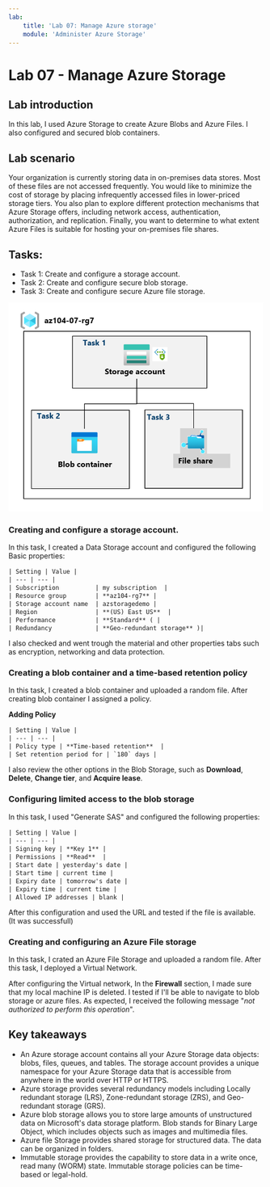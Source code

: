 ```yaml
---
lab:
    title: 'Lab 07: Manage Azure storage'
    module: 'Administer Azure Storage'
---
```


# Lab 07 - Manage Azure Storage

## Lab introduction

In this lab, I used Azure Storage to create Azure Blobs and Azure Files. I also configured and secured blob containers.
## Lab scenario

Your organization is currently storing data in on-premises data stores. Most of these files are not accessed frequently. You would like to minimize the cost of storage by placing infrequently accessed files in lower-priced storage tiers. You also plan to explore different protection mechanisms that Azure Storage offers, including network access, authentication, authorization, and replication. Finally, you want to determine to what extent Azure Files is suitable for hosting your on-premises file shares.

## Tasks:

+ Task 1: Create and configure a storage account.
+ Task 2: Create and configure secure blob storage.
+ Task 3: Create and configure secure Azure file storage.

![Data Storage Architecture.](../AdminLabs/Media/az104-lab07-architecture.png)


### Creating and configure a storage account.

In this task, I created a Data Storage account and configured the following Basic properties:

    | Setting | Value |
    | --- | --- |
    | Subscription          | my subscription  |
    | Resource group        | **az104-rg7** |
    | Storage account name  | azstoragedemo |
    | Region                | **(US) East US**  |
    | Performance           | **Standard** ( |
    | Redundancy            | **Geo-redundant storage** )|

I also checked and went trough the material and other properties tabs such as encryption, networking and data protection.

### Creating a blob container and a time-based retention policy

In this task, I created a blob container and uploaded a random file.
After creating blob container I assigned a policy.

**Adding Policy**

    | Setting | Value |
    | --- | --- |
    | Policy type | **Time-based retention**  |
    | Set retention period for | `180` days |

I also review the other options in the Blob Storage, such as **Download**, **Delete**, **Change tier**, and **Acquire lease**.

### Configuring limited access to the blob storage

In this task, I used "Generate SAS" and configured the following properties:

    | Setting | Value |
    | --- | --- |
    | Signing key | **Key 1** |
    | Permissions | **Read**  |
    | Start date | yesterday's date |
    | Start time | current time |
    | Expiry date | tomorrow's date |
    | Expiry time | current time |
    | Allowed IP addresses | blank |

After this configuration and used the URL and tested if the file is available. (It was successfull)

### Creating and configuring an Azure File storage

In this task, I crated an Azure File Storage and uploaded a random file.
After this task, I deployed a Virtual Network.

After configuring the Virtual network, In the **Firewall** section, I made sure that my local machine IP is deleted.
I tested if I'll be able to navigate to blob storage or azure files. As expected, I received the following message "*not authorized to perform this operation*".

## Key takeaways

+ An Azure storage account contains all your Azure Storage data objects: blobs, files, queues, and tables. The storage account provides a unique namespace for your Azure Storage data that is accessible from anywhere in the world over HTTP or HTTPS.
+ Azure storage provides several redundancy models including Locally redundant storage (LRS), Zone-redundant storage (ZRS), and Geo-redundant storage (GRS). 
+ Azure blob storage allows you to store large amounts of unstructured data on Microsoft's data storage platform. Blob stands for Binary Large Object, which includes objects such as images and multimedia files.
+ Azure file Storage provides shared storage for structured data. The data can be organized in folders.
+ Immutable storage provides the capability to store data in a write once, read many (WORM) state. Immutable storage policies can be time-based or legal-hold.
